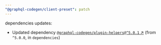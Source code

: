 ```yaml
---
"@graphql-codegen/client-preset": patch
---
```

dependencies updates:
  - Updated dependency [`@graphql-codegen/plugin-helpers@^5.0.1` ↗︎](https://www.npmjs.com/package/@graphql-codegen/plugin-helpers/v/5.0.1) (from `^5.0.0`, in `dependencies`)
